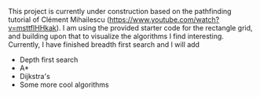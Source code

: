 This project is currently under construction based on the pathfinding tutorial of Clément Mihailescu (https://www.youtube.com/watch?v=msttfIHHkak). I am using the provided starter code for the rectangle grid, and building upon that to visualize the algorithms I find interesting. Currently, I have finished breadth first search and I will add 

* Depth first search 
* A* 
* Dijkstra's 
* Some more cool algorithms 